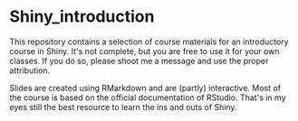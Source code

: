 # Shiny_introduction

This repository contains a selection of course materials for an introductory course in Shiny. It's not complete,
but you are free to use it for your own classes. If you do so, please shoot me a message and use the proper attribution.

Slides are created using RMarkdown and are (partly) interactive. Most of the course is based on the official documentation of RStudio.
That's in my eyes still the best resource to learn the ins and outs of Shiny.


